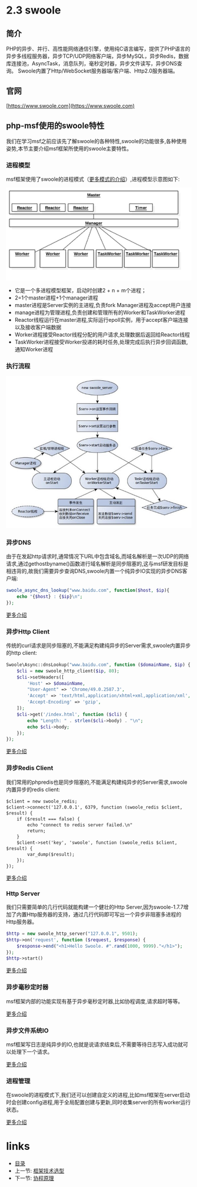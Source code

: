 # 2.3 swoole

## 简介

PHP的异步、并行、高性能网络通信引擎，使用纯C语言编写，提供了PHP语言的异步多线程服务器，异步TCP/UDP网络客户端，异步MySQL，异步Redis，数据库连接池，AsyncTask，消息队列，毫秒定时器，异步文件读写，异步DNS查询。 Swoole内置了Http/WebSocket服务器端/客户端、Http2.0服务器端。

## 官网

[https://www.swoole.com](https://www.swoole.com)

## php-msf使用的swoole特性

我们在学习msf之前应该先了解swoole的各种特性,swoole的功能很多,各种使用姿势,本节主要介绍msf框架所使用的swoole主要特性。

### 进程模型

msf框架使用了swoole的进程模式（[更多模式的介绍](https://wiki.swoole.com/wiki/page/353.html)）,进程模型示意图如下:

![进程模型](./images/swoole_process.png "进程模型")

- 它是一个多进程模型框架，启动时创建2 + n + m个进程；
- 2=1个master进程+1个manager进程
- master进程是Server实例的主进程,负责fork Manager进程及accept用户连接
- manage进程为管理进程,负责创建和管理所有的Worker和TaskWorker进程
- Reactor线程运行在master进程,实际运行epoll实例，用于accept客户端连接以及接收客户端数据
- Worker进程接受Reactor线程分配的用户请求,处理数据后返回给Reactor线程
- TaskWorker进程接受Worker投递的耗时任务,处理完成后执行异步回调函数,通知Worker进程

### 执行流程

![执行流程](./images/swoole执行流程.png "执行流程")

### 异步DNS

由于在发起http请求时,通常情况下URL中包含域名,而域名解析是一次UDP的网络请求,通过gethostbyname()函数进行域名解析是同步阻塞的,这与msf研发目标是相违背的,故我们需要异步查询DNS,swoole内置一个纯异步IO实现的异步DNS客户端:

```php
swoole_async_dns_lookup("www.baidu.com", function($host, $ip){
    echo "{$host} : {$ip}\n";
});
```

[更多介绍](https://wiki.swoole.com/wiki/page/186.html)

### 异步Http Client

传统的curl请求是同步阻塞的,不能满足构建纯异步的Server需求,swoole内置异步的http client:

```php
Swoole\Async::dnsLookup("www.baidu.com", function ($domainName, $ip) {
    $cli = new swoole_http_client($ip, 80);
    $cli->setHeaders([
        'Host' => $domainName,
        "User-Agent" => 'Chrome/49.0.2587.3',
        'Accept' => 'text/html,application/xhtml+xml,application/xml',
        'Accept-Encoding' => 'gzip',
    ]);
    $cli->get('/index.html', function ($cli) {
        echo "Length: " . strlen($cli->body) . "\n";
        echo $cli->body;
    });
});
```

[更多介绍](https://wiki.swoole.com/wiki/page/670.html)

### 异步Redis Client

我们常用的phpredis也是同步阻塞的,不能满足构建纯异步的Server需求,swoole内置异步的redis client:

```
$client = new swoole_redis;
$client->connect('127.0.0.1', 6379, function (swoole_redis $client, $result) {
    if ($result === false) {
        echo "connect to redis server failed.\n"
        return;
    }
    $client->set('key', 'swoole', function (swoole_redis $client, $result) {
        var_dump($result);
    });
});
```

[更多介绍](https://wiki.swoole.com/wiki/page/522.html)

### Http Server

我们只需要简单的几行代码就能构建一个健壮的Http Server,因为swoole-1.7.7增加了内置Http服务器的支持，通过几行代码即可写出一个异步非阻塞多进程的Http服务器。

```php
$http = new swoole_http_server("127.0.0.1", 9501);
$http->on('request', function ($request, $response) {
    $response->end("<h1>Hello Swoole. #".rand(1000, 9999)."</h1>");
});
$http->start()
```

[更多介绍](https://wiki.swoole.com/wiki/page/326.html)

### 异步毫秒定时器

msf框架内部的功能实现有基于异步毫秒定时器,比如协程调度,请求超时等等。

[更多介绍](https://wiki.swoole.com/wiki/page/244.html)

### 异步文件系统IO

msf框架写日志是纯异步的IO,也就是说请求结束后,不需要等待日志写入成功就可以处理下一个请求。

[更多介绍](https://wiki.swoole.com/wiki/page/183.html)

### 进程管理

在swoole的进程模式下,我们还可以创建自定义的进程,比如msf框架在server启动时会创建config进程,用于全局配置创建与更新,同时收集server的所有worker运行状态。

[更多介绍](https://wiki.swoole.com/wiki/page/p-process.html)


# links
  * [目录](<preface-目录.md>)
  * 上一节: [框架技术选型](<02.2-框架技术选型.md>)
  * 下一节: [协程原理](<02.4-协程原理.md>)